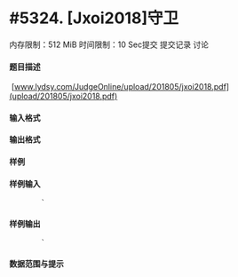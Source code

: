
# #5324. [Jxoi2018]守卫
内存限制：512 MiB 时间限制：10 Sec提交 提交记录 讨论
#### 题目描述
 [www.lydsy.com/JudgeOnline/upload/201805/jxoi2018.pdf](upload/201805/jxoi2018.pdf)
#### 输入格式

#### 输出格式

#### 样例

#### 样例输入

			`
#### 样例输出

			`
#### 数据范围与提示

